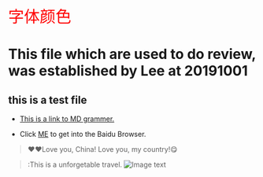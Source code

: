 <font color=red size=6 face=“黑体”>字体颜色</font>
# This file which are used to do review, was established by Lee at 20191001 
## this is a test file
* [This is a link to MD grammer.](https://www.cnblogs.com/liugang-vip/p/6337580.html)

* Click [ME](http://baidu.com) to get into the Baidu Browser.
>:heart::heart:Love you, China! Love you, my country!:yum:

>:This is a unforgetable travel.
![Image text](https://github.com/lee13838898707/img-fold/blob/master/Img/My_Frends.jpg)

